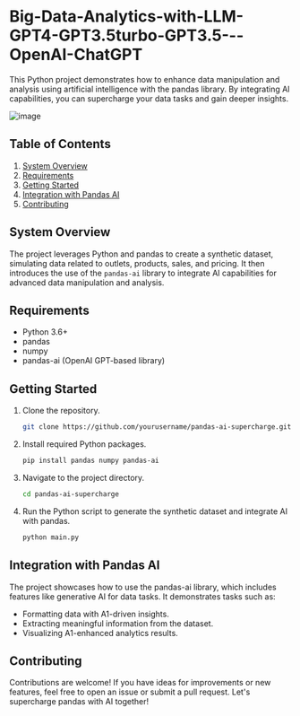# Big-Data-Analytics-with-LLM-GPT4-GPT3.5turbo-GPT3.5---OpenAI-ChatGPT



This Python project demonstrates how to enhance data manipulation and analysis using artificial intelligence with the pandas library. By integrating AI capabilities, you can supercharge your data tasks and gain deeper insights.

![image](https://github.com/santhoshkrishnan30/Big-Data-Analytics-with-LLM-GPT4-GPT3.5turbo-GPT3.5---OpenAI-ChatGPT/assets/145760700/361bc1bb-e5d8-48a1-902e-b8f8dbd7eaf6)




## Table of Contents

1. [System Overview](#system-overview)
2. [Requirements](#requirements)
3. [Getting Started](#getting-started)
4. [Integration with Pandas AI](#integration-with-pandas-ai)
5. [Contributing](#contributing)

## System Overview

The project leverages Python and pandas to create a synthetic dataset, simulating data related to outlets, products, sales, and pricing. It then introduces the use of the `pandas-ai` library to integrate AI capabilities for advanced data manipulation and analysis.

## Requirements

- Python 3.6+
- pandas
- numpy
- pandas-ai (OpenAI GPT-based library)

## Getting Started

1. Clone the repository.
   ```bash
   git clone https://github.com/yourusername/pandas-ai-supercharge.git

2. Install required Python packages.
   ```bash
   pip install pandas numpy pandas-ai


3. Navigate to the project directory.
   ```bash
   cd pandas-ai-supercharge

4. Run the Python script to generate the synthetic dataset and integrate AI with pandas.
   ```bash
   python main.py

## Integration with Pandas AI

The project showcases how to use the pandas-ai library, which includes features like generative AI for data tasks. It demonstrates tasks such as:

- Formatting data with A1-driven insights.
- Extracting meaningful information from the dataset.
- Visualizing A1-enhanced analytics results.

## Contributing

Contributions are welcome! If you have ideas for improvements or new features, feel free to open an issue or submit a pull request. Let's supercharge pandas with AI together!
